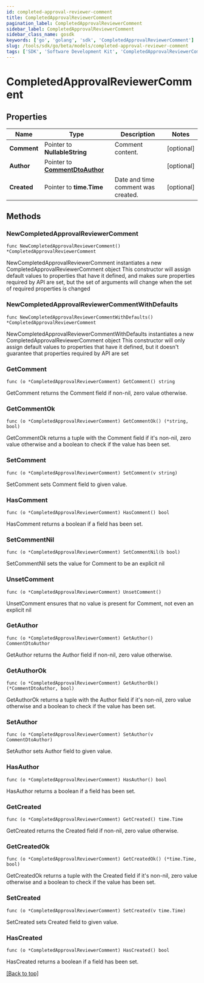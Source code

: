 ```yaml
---
id: completed-approval-reviewer-comment
title: CompletedApprovalReviewerComment
pagination_label: CompletedApprovalReviewerComment
sidebar_label: CompletedApprovalReviewerComment
sidebar_class_name: gosdk
keywords: ['go', 'golang', 'sdk', 'CompletedApprovalReviewerComment'] 
slug: /tools/sdk/go/beta/models/completed-approval-reviewer-comment
tags: ['SDK', 'Software Development Kit', 'CompletedApprovalReviewerComment']
---
```


# CompletedApprovalReviewerComment

## Properties

Name | Type | Description | Notes
------------ | ------------- | ------------- | -------------
**Comment** |  Pointer to **NullableString** | Comment content. | [optional] 
**Author** |  Pointer to [**CommentDtoAuthor**](comment-dto-author) |  | [optional] 
**Created** |  Pointer to **time.Time** | Date and time comment was created. | [optional] 

## Methods

### NewCompletedApprovalReviewerComment

`func NewCompletedApprovalReviewerComment() *CompletedApprovalReviewerComment`

NewCompletedApprovalReviewerComment instantiates a new CompletedApprovalReviewerComment object
This constructor will assign default values to properties that have it defined,
and makes sure properties required by API are set, but the set of arguments
will change when the set of required properties is changed

### NewCompletedApprovalReviewerCommentWithDefaults

`func NewCompletedApprovalReviewerCommentWithDefaults() *CompletedApprovalReviewerComment`

NewCompletedApprovalReviewerCommentWithDefaults instantiates a new CompletedApprovalReviewerComment object
This constructor will only assign default values to properties that have it defined,
but it doesn't guarantee that properties required by API are set

### GetComment

`func (o *CompletedApprovalReviewerComment) GetComment() string`

GetComment returns the Comment field if non-nil, zero value otherwise.

### GetCommentOk

`func (o *CompletedApprovalReviewerComment) GetCommentOk() (*string, bool)`

GetCommentOk returns a tuple with the Comment field if it's non-nil, zero value otherwise
and a boolean to check if the value has been set.

### SetComment

`func (o *CompletedApprovalReviewerComment) SetComment(v string)`

SetComment sets Comment field to given value.

### HasComment

`func (o *CompletedApprovalReviewerComment) HasComment() bool`

HasComment returns a boolean if a field has been set.

### SetCommentNil

`func (o *CompletedApprovalReviewerComment) SetCommentNil(b bool)`

 SetCommentNil sets the value for Comment to be an explicit nil

### UnsetComment
`func (o *CompletedApprovalReviewerComment) UnsetComment()`

UnsetComment ensures that no value is present for Comment, not even an explicit nil
### GetAuthor

`func (o *CompletedApprovalReviewerComment) GetAuthor() CommentDtoAuthor`

GetAuthor returns the Author field if non-nil, zero value otherwise.

### GetAuthorOk

`func (o *CompletedApprovalReviewerComment) GetAuthorOk() (*CommentDtoAuthor, bool)`

GetAuthorOk returns a tuple with the Author field if it's non-nil, zero value otherwise
and a boolean to check if the value has been set.

### SetAuthor

`func (o *CompletedApprovalReviewerComment) SetAuthor(v CommentDtoAuthor)`

SetAuthor sets Author field to given value.

### HasAuthor

`func (o *CompletedApprovalReviewerComment) HasAuthor() bool`

HasAuthor returns a boolean if a field has been set.

### GetCreated

`func (o *CompletedApprovalReviewerComment) GetCreated() time.Time`

GetCreated returns the Created field if non-nil, zero value otherwise.

### GetCreatedOk

`func (o *CompletedApprovalReviewerComment) GetCreatedOk() (*time.Time, bool)`

GetCreatedOk returns a tuple with the Created field if it's non-nil, zero value otherwise
and a boolean to check if the value has been set.

### SetCreated

`func (o *CompletedApprovalReviewerComment) SetCreated(v time.Time)`

SetCreated sets Created field to given value.

### HasCreated

`func (o *CompletedApprovalReviewerComment) HasCreated() bool`

HasCreated returns a boolean if a field has been set.


[[Back to top]](#) 


